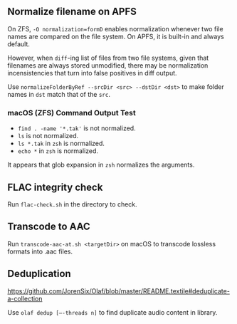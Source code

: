 ## Normalize filename on APFS

On ZFS, `-O normalization=formD` enables normalization whenever two file names are compared on the file system. On APFS, it is built-in and always default.

However, when `diff`-ing list of files from two file systems, given that filenames are always stored unmodified, there may be normalization incensistencies that turn into false positives in diff output.

Use `normalizeFolderByRef --srcDir <src> --dstDir <dst>` to make folder names in `dst` match that of the `src`.

### macOS (ZFS) Command Output Test

- `find . -name '*.tak'` is not normalized.
- `ls` is not normalized.
- `ls *.tak` in `zsh` is normalized.
- `echo *` in `zsh` is normalized.

It appears that glob expansion in `zsh` normalizes the arguments.

## FLAC integrity check

Run `flac-check.sh` in the directory to check.

## Transcode to AAC

Run `transcode-aac-at.sh <targetDir>` on macOS to transcode lossless formats into .aac files.

## Deduplication

https://github.com/JorenSix/Olaf/blob/master/README.textile#deduplicate-a-collection

Use `olaf dedup [–-threads n]` to find duplicate audio content in library.
